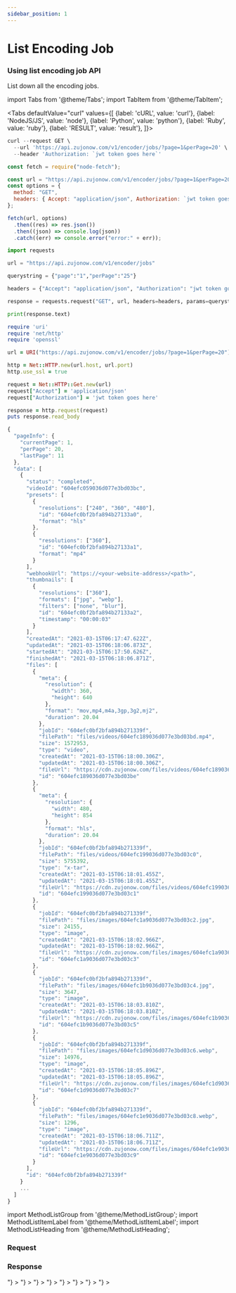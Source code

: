 ```yaml
---
sidebar_position: 1
---
```


# List Encoding Job

### Using list encoding job API

List down all the encoding jobs.

import Tabs from '@theme/Tabs';
import TabItem from '@theme/TabItem';

<Tabs
defaultValue="curl"
values={[
{label: 'cURL', value: 'curl'},
{label: 'NodeJS/JS', value: 'node'},
{label: 'Python', value: 'python'},
{label: 'Ruby', value: 'ruby'},
{label: 'RESULT', value: 'result'},
]}>
<TabItem value="curl">

```js
curl --request GET \
  --url 'https://api.zujonow.com/v1/encoder/jobs/?page=1&perPage=20' \
  --header 'Authorization: `jwt token goes here`'
```

</TabItem>
<TabItem value="node">

```js
const fetch = require("node-fetch");

const url = "https://api.zujonow.com/v1/encoder/jobs/?page=1&perPage=20";
const options = {
  method: "GET",
  headers: { Accept: "application/json", Authorization: `jwt token goes here` },
};

fetch(url, options)
  .then((res) => res.json())
  .then((json) => console.log(json))
  .catch((err) => console.error("error:" + err));
```

</TabItem>
<TabItem value="python">

```python
import requests

url = "https://api.zujonow.com/v1/encoder/jobs"

querystring = {"page":"1","perPage":"25"}

headers = {"Accept": "application/json", "Authorization": "jwt token goes here"}

response = requests.request("GET", url, headers=headers, params=querystring)

print(response.text)
```

</TabItem>
<TabItem value="ruby">

```ruby
require 'uri'
require 'net/http'
require 'openssl'

url = URI("https://api.zujonow.com/v1/encoder/jobs/?page=1&perPage=20")

http = Net::HTTP.new(url.host, url.port)
http.use_ssl = true

request = Net::HTTP::Get.new(url)
request["Accept"] = 'application/json'
request["Authorization"] = 'jwt token goes here'

response = http.request(request)
puts response.read_body
```

</TabItem>
<TabItem value="result">

```js
{
  "pageInfo": {
    "currentPage": 1,
    "perPage": 20,
    "lastPage": 11
  },
  "data": [
    {
      "status": "completed",
      "videoId": "604efc059036d077e3bd03bc",
      "presets": [
        {
          "resolutions": ["240", "360", "480"],
          "id": "604efc0bf2bfa894b27133a0",
          "format": "hls"
        },
        {
          "resolutions": ["360"],
          "id": "604efc0bf2bfa894b27133a1",
          "format": "mp4"
        }
      ],
      "webhookUrl": "https://<your-website-address>/<path>",
      "thumbnails": [
        {
          "resolutions": ["360"],
          "formats": ["jpg", "webp"],
          "filters": ["none", "blur"],
          "id": "604efc0bf2bfa894b27133a2",
          "timestamp": "00:00:03"
        }
      ],
      "createdAt": "2021-03-15T06:17:47.622Z",
      "updatedAt": "2021-03-15T06:18:06.873Z",
      "startedAt": "2021-03-15T06:17:50.626Z",
      "finishedAt": "2021-03-15T06:18:06.871Z",
      "files": [
        {
          "meta": {
            "resolution": {
              "width": 360,
              "height": 640
            },
            "format": "mov,mp4,m4a,3gp,3g2,mj2",
            "duration": 20.04
          },
          "jobId": "604efc0bf2bfa894b271339f",
          "filePath": "files/videos/604efc189036d077e3bd03bd.mp4",
          "size": 1572953,
          "type": "video",
          "createdAt": "2021-03-15T06:18:00.306Z",
          "updatedAt": "2021-03-15T06:18:00.306Z",
          "fileUrl": "https://cdn.zujonow.com/files/videos/604efc189036d077e3bd03bd.mp4",
          "id": "604efc189036d077e3bd03be"
        },
        {
          "meta": {
            "resolution": {
              "width": 480,
              "height": 854
            },
            "format": "hls",
            "duration": 20.04
          },
          "jobId": "604efc0bf2bfa894b271339f",
          "filePath": "files/videos/604efc199036d077e3bd03c0",
          "size": 5755392,
          "type": "x-tar",
          "createdAt": "2021-03-15T06:18:01.455Z",
          "updatedAt": "2021-03-15T06:18:01.455Z",
          "fileUrl": "https://cdn.zujonow.com/files/videos/604efc199036d077e3bd03c0/index.m3u8",
          "id": "604efc199036d077e3bd03c1"
        },
        {
          "jobId": "604efc0bf2bfa894b271339f",
          "filePath": "files/images/604efc1a9036d077e3bd03c2.jpg",
          "size": 24155,
          "type": "image",
          "createdAt": "2021-03-15T06:18:02.966Z",
          "updatedAt": "2021-03-15T06:18:02.966Z",
          "fileUrl": "https://cdn.zujonow.com/files/images/604efc1a9036d077e3bd03c2.jpg",
          "id": "604efc1a9036d077e3bd03c3"
        },
        {
          "jobId": "604efc0bf2bfa894b271339f",
          "filePath": "files/images/604efc1b9036d077e3bd03c4.jpg",
          "size": 3647,
          "type": "image",
          "createdAt": "2021-03-15T06:18:03.810Z",
          "updatedAt": "2021-03-15T06:18:03.810Z",
          "fileUrl": "https://cdn.zujonow.com/files/images/604efc1b9036d077e3bd03c4.jpg",
          "id": "604efc1b9036d077e3bd03c5"
        },
        {
          "jobId": "604efc0bf2bfa894b271339f",
          "filePath": "files/images/604efc1d9036d077e3bd03c6.webp",
          "size": 14976,
          "type": "image",
          "createdAt": "2021-03-15T06:18:05.896Z",
          "updatedAt": "2021-03-15T06:18:05.896Z",
          "fileUrl": "https://cdn.zujonow.com/files/images/604efc1d9036d077e3bd03c6.webp",
          "id": "604efc1d9036d077e3bd03c7"
        },
        {
          "jobId": "604efc0bf2bfa894b271339f",
          "filePath": "files/images/604efc1e9036d077e3bd03c8.webp",
          "size": 1296,
          "type": "image",
          "createdAt": "2021-03-15T06:18:06.711Z",
          "updatedAt": "2021-03-15T06:18:06.711Z",
          "fileUrl": "https://cdn.zujonow.com/files/images/604efc1e9036d077e3bd03c8.webp",
          "id": "604efc1e9036d077e3bd03c9"
        }
      ],
      "id": "604efc0bf2bfa894b271339f"
    }
    ...
  ]
}
```

</TabItem>
</Tabs>

import MethodListGroup from '@theme/MethodListGroup';
import MethodListItemLabel from '@theme/MethodListItemLabel';
import MethodListHeading from '@theme/MethodListHeading';

### Request

<MethodListGroup>
  <MethodListItemLabel name="__request" option={"required"} type={"object"} >
    <MethodListGroup>
      <MethodListHeading heading="Request" />
      <MethodListItemLabel name="page" option={"optional"} type={"number"} defaultValue="1" />
      <MethodListItemLabel name="perPage" option={"optional"} type={"number"} defaultValue="20" />
    </MethodListGroup>
  </MethodListItemLabel>
</MethodListGroup>

### Response

<MethodListGroup>
  <MethodListItemLabel name="__response"  type={"object"} >
    <MethodListGroup>
      <MethodListHeading heading="Response" />
      <MethodListItemLabel name="pageInfo" type={"object"} >
        <MethodListGroup>
          <MethodListItemLabel name="currentPage"  type={"number"} />
          <MethodListItemLabel name="perPage"  type={"number"} />
          <MethodListItemLabel name="lastPage" type={"number"} />
        </MethodListGroup>
      </MethodListItemLabel>
      <MethodListItemLabel name="data" type={"Array<object>"} >
        <MethodListItemLabel name="id" type={"string"} />
        <MethodListItemLabel name="status"  type={"string"} />
        <MethodListItemLabel name="videoId"  type={"string"} />
        <MethodListItemLabel name="presets" type={"Array<object>"} >
          <MethodListGroup>
            <MethodListItemLabel name="resolutions" description={"Possible values are 240, 360, 720, 1080 and 4k"}  type={"Array<string>"}  >
            </MethodListItemLabel>
            <MethodListItemLabel name="format"  type={"string"} />
            <MethodListItemLabel name="id"  type={"string"} />
          </MethodListGroup>
        </MethodListItemLabel>
        <MethodListItemLabel name="thumbnails" option={"optional"} type={"Array<object>"} >
          <MethodListGroup>
            <MethodListItemLabel name="timestamp" type={"string"} />
            <MethodListItemLabel name="resolutions" type={"Array<string>"}  >
            </MethodListItemLabel>
            <MethodListItemLabel name="formats" type={"Array<string>"}  >
            </MethodListItemLabel>
            <MethodListItemLabel name="filters" type={"Array<string>"}  >
            </MethodListItemLabel>
          </MethodListGroup>
        </MethodListItemLabel>
        <MethodListItemLabel name="webhookUrl" type={"string"} />
        <MethodListItemLabel name="files" type={"Array<object>"} >
          <MethodListGroup>
            <MethodListItemLabel name="meta" type={"object"}>
              <MethodListItemLabel name="resolution" type={"object"} >
                <MethodListItemLabel name="width" type={"number"} />
                <MethodListItemLabel name="height" type={"number"} />
              </MethodListItemLabel>
            </MethodListItemLabel>
            <MethodListItemLabel name="format" type={"string"} />
            <MethodListItemLabel name="duration" type={"number"} />
          </MethodListGroup>
          <MethodListItemLabel name="jobId" type={"string"} />
          <MethodListItemLabel name="filePath" type={"string"} />
          <MethodListItemLabel name="size" type={"number"} />
          <MethodListItemLabel name="type" type={"string"} />
          <MethodListItemLabel name="createdAt" type={"date"} />
          <MethodListItemLabel name="updatedAt" type={"date"} />
          <MethodListItemLabel name="fileUrl" type={"string"} />
          <MethodListItemLabel name="id" type={"string"} />
        </MethodListItemLabel>
      </MethodListItemLabel>
    </MethodListGroup>
  </MethodListItemLabel>
</MethodListGroup>
